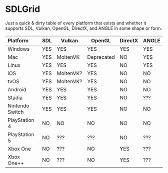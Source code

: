 # SDLGrid
Just a quick & dirty table of every platform that exists and whether it supports SDL, Vulkan, OpenGL, DirectX, and ANGLE in some shape or form.


| Platform        |  SDL      | Vulkan         | OpenGL        | DirectX | ANGLE |
|:----------------|-----------|----------------|---------------|---------|-------|
| Windows         | YES       | YES            | YES           | YES     | YES   |
| Mac             | YES       | MoltenVK       | Deprecated    | NO      | YES   |
| Linux           | YES       | YES            | YES           | NO      | YES   |
| iOS             | YES       | MoltenVK?      | YES           | NO      | NO    |
| tvOS            | YES       | MoltenVK?      | YES           | NO      | NO    |
| Android         | YES       | YES            | YES           | NO      | NO    |
| Stadia          | YES       | YES            | YES           | NO      | ???   |
| Nintendo Switch | YES       | YES            | YES           | NO      | NO    |
| PlayStation 4   | NO        | NO             | NO            | NO      | NO    |
| PlayStation 5   | NO        | ???            | ???           | NO      | ???   |
| Xbox One        | NO        | ???            | NO            | YES     | ???   |
| Xbox One++      | NO        | ???            | NO            | YES     | ???   |
